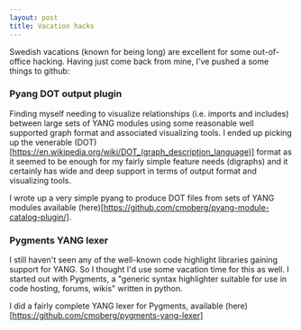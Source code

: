 ```yaml
---
layout: post
title: Vacation hacks
---
```


Swedish vacations (known for being long) are excellent for some out-of-office hacking. Having just come back from mine, I've pushed a some things to github:

### Pyang DOT output plugin
Finding myself needing to visualize relationships (i.e. imports and includes) between large sets of YANG modules using some reasonable well supported graph format and associated visualizing tools. I ended up picking up the venerable (DOT)[https://en.wikipedia.org/wiki/DOT_(graph_description_language)] format as it seemed to be enough for my fairly simple feature needs (digraphs) and it certainly has wide and deep support in terms of output format and visualizing tools.

I wrote up a very simple pyang to produce DOT files from sets of YANG modules available (here)[https://github.com/cmoberg/pyang-module-catalog-plugin/].

### Pygments YANG lexer
I still haven't seen any of the well-known code highlight libraries gaining support for YANG. So I thought I'd use some vacation time for this as well. I started out with Pygments, a "generic syntax highlighter suitable for use in code hosting, forums, wikis" written in python.

I did a fairly complete YANG lexer for Pygments, available (here)[https://github.com/cmoberg/pygments-yang-lexer]